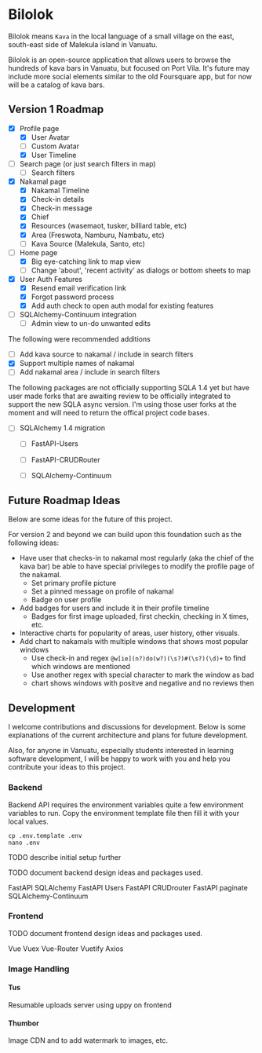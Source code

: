 # Bilolok

Bilolok means `Kava` in the local language of a small village on the east, south-east side of Malekula island in Vanuatu.

Bilolok is an open-source application that allows users to browse the hundreds of kava bars in Vanuatu, but focused on Port Vila. It's future may include more social elements similar to the old Foursquare app, but for now will be a catalog of kava bars.

## Version 1 Roadmap

 - [x] Profile page
   - [x] User Avatar
   - [ ] Custom Avatar
   - [x] User Timeline
 - [ ] Search page (or just search filters in map)
   - [ ] Search filters
 - [x] Nakamal page
   - [x] Nakamal Timeline
   - [x] Check-in details
   - [x] Check-in message
   - [x] Chief
   - [x] Resources (wasemaot, tusker, billiard table, etc)
   - [x] Area (Freswota, Namburu, Nambatu, etc)
   - [ ] Kava Source (Malekula, Santo, etc)
 - [ ] Home page
   - [x] Big eye-catching link to map view
   - [ ] Change 'about', 'recent activity' as dialogs or bottom sheets to map
 - [x] User Auth Features
   - [x] Resend email verification link
   - [x] Forgot password process
   - [x] Add auth check to open auth modal for existing features

 - [ ] SQLAlchemy-Continuum integration
   - [ ] Admin view to un-do unwanted edits

The following were recommended additions

 - [ ] Add kava source to nakamal / include in search filters
 - [x] Support multiple names of nakamal
 - [ ] Add nakamal area / include in search filters
  
The following packages are not officially supporting SQLA 1.4 yet but have user
made forks that are awaiting review to be officially integrated to support the
new SQLA async version. I'm using those user forks at the moment and will need
to return the offical project code bases.

 - [ ] SQLAlchemy 1.4 migration
   - [ ] FastAPI-Users
   - [ ] FastAPI-CRUDRouter
   - [ ] SQLAlchemy-Continuum


## Future Roadmap Ideas

Below are some ideas for the future of this project.

For version 2 and beyond we can build upon this foundation such as the following ideas:

  - Have user that checks-in to nakamal most regularly (aka the chief of the kava bar) be able to have special privileges to modify the profile page of the nakamal.
    - Set primary profile picture
    - Set a pinned message on profile of nakamal
    - Badge on user profile 
  - Add badges for users and include it in their profile timeline
    - Badges for first image uploaded, first checkin, checking in X times, etc.
  - Interactive charts for popularity of areas, user history, other visuals.
  - Add chart to nakamals with multiple windows that shows most popular windows
    - Use check-in and regex `@w[ie](n?)do(w?)(\s?)#(\s?)(\d)+` to find which windows are mentioned
    - Use another regex with special character to mark the window as bad
    - chart shows windows with positve and negative and no reviews then

## Development

I welcome contributions and discussions for development. Below is some explanations of the current architecture and plans for future development.

Also, for anyone in Vanuatu, especially students interested in learning software development, I will be happy to work with you and help you contribute your ideas to this project.

### Backend

Backend API requires the environment variables quite a few environment variables to run. Copy the environment template file then fill it with your local values.

```
cp .env.template .env
nano .env
```

TODO describe initial setup further

TODO document backend design ideas and packages used.

FastAPI
SQLAlchemy
FastAPI Users
FastAPI CRUDrouter
FastAPI paginate
SQLAlchemy-Continuum

### Frontend

TODO document frontend design ideas and packages used.

Vue
Vuex
Vue-Router
Vuetify
Axios

### Image Handling

#### Tus

Resumable uploads server using uppy on frontend

#### Thumbor

Image CDN and to add watermark to images, etc.